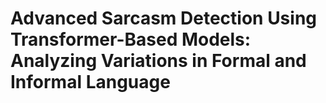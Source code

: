 # Advanced Sarcasm Detection Using Transformer-Based Models: Analyzing Variations in Formal and Informal Language
